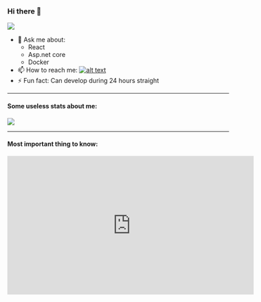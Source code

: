 ### Hi there 👋

![](https://komarev.com/ghpvc/?username=TheYoxy&color=orange&style=flat-square)

- 💬 Ask me about: 
  - React
  - Asp.net core
  - Docker
- 📫 How to reach me: [![alt text][1.2]][1]
- ⚡ Fun fact: Can develop during 24 hours straight

[1.1]: http://i.imgur.com/tXSoThF.png (twitter icon with padding)
[1.2]: http://i.imgur.com/wWzX9uB.png (twitter icon without padding)
[1]: http://www.twitter.com/theyoxy

----

#### Some useless stats about me:

<a href="https://github.com/anuraghazra/github-readme-stats">
  <img align="center" src="https://github-readme-stats.vercel.app/api?username=theyoxy&count_private=true&show_icons=true&include_all_commits=true&&bg_color=30,e96443,904e95&title_color=fff&text_color=fff" aria-label="TheYoxy's github stats"/>
</a>

----

#### Most important thing to know:

<iframe width="560" height="315" src="https://www.youtube.com/embed/SQfOw6_s_lc" title="YouTube video player" frameborder="0" allow="accelerometer; autoplay; clipboard-write; encrypted-media; gyroscope; picture-in-picture" allowfullscreen></iframe>
